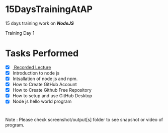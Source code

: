 # 15DaysTrainingAtAP
15 days training work on ***_NodeJS_***



Training Day 1

# Tasks Performed
- [x] <a href="https://drive.google.com/file/d/1m81N0I3DJqSSzktHzUQ_SDNxAKTxPgwX/view"> Recorded Lecture </a> 
- [x] Introduction to node js <br/>
- [x] Intsallation of node js and npm. <br/>
- [x] How to Create GitHub Account <br/>
- [x] How to Create Github Free Repository <br/>
- [x] How to setup and use GitHub Desktop <br/>
- [x] Node js hello world program <br/>

#
Note : Please check screenshot/output\[s] folder to see snapshot or video of program.
